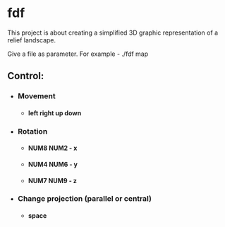 # fdf
This project is about creating a simplified 3D graphic representation of a relief landscape.

Give a file as parameter. For example - ./fdf map

## Control:
- ### Movement
   + #### left right up down
- ### Rotation
   + #### NUM8 NUM2 - x
   + #### NUM4 NUM6 - y
   + #### NUM7 NUM9 - z
- ### Change projection (parallel or central)
   + #### space
